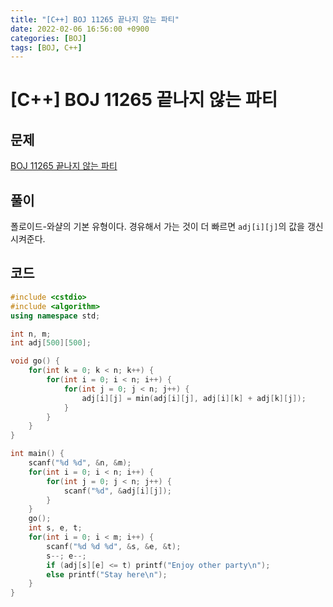 ```yaml
---
title: "[C++] BOJ 11265 끝나지 않는 파티"
date: 2022-02-06 16:56:00 +0900
categories: [BOJ]
tags: [BOJ, C++]
---
```


# [C++] BOJ 11265 끝나지 않는 파티

## 문제

[BOJ 11265 끝나지 않는 파티](https://www.acmicpc.net/problem/11265)

## 풀이

폴로이드-와샬의 기본 유형이다. 경유해서 가는 것이 더 빠르면 `adj[i][j]`의 값을 갱신시켜준다.

## 코드

```c++
#include <cstdio>
#include <algorithm>
using namespace std;

int n, m;
int adj[500][500];

void go() {
    for(int k = 0; k < n; k++) {
        for(int i = 0; i < n; i++) {
            for(int j = 0; j < n; j++) {
                adj[i][j] = min(adj[i][j], adj[i][k] + adj[k][j]);
            }
        }
    }
}

int main() {
    scanf("%d %d", &n, &m);
    for(int i = 0; i < n; i++) {
        for(int j = 0; j < n; j++) {
            scanf("%d", &adj[i][j]);
        }
    }
    go();
    int s, e, t;
    for(int i = 0; i < m; i++) {
        scanf("%d %d %d", &s, &e, &t);
        s--; e--;
        if (adj[s][e] <= t) printf("Enjoy other party\n");
        else printf("Stay here\n");
    }
}
```
